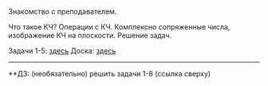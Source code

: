 Знакомство с преподавателем.

Что такое КЧ? Операции с КЧ. Комплексно сопряженные числа, изображение КЧ на плоскости. Решение задач.

Задачи 1-5: [здесь](https://signsp.notion.site/a487374c8eb7452799054ec5a64ff65e?v=2140231c0a9b4b829a91bea7e7067a37)
Доска: [здесь](https://miro.com/app/board/uXjVKiLD5UQ=/?share_link_id=523480661337)

---
**ДЗ: (необязательно) решить задачи 1-8 (ссылка сверху)